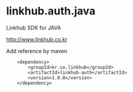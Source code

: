 linkhub.auth.java
=================

Linkhub SDK for JAVA

http://www.linkhub.co.kr

Add reference by maven

		<dependency>
			<groupId>kr.co.linkhub</groupId>
			<artifactId>linkhub-auth</artifactId>
			<version>1.0.0</version>
		</dependency>
